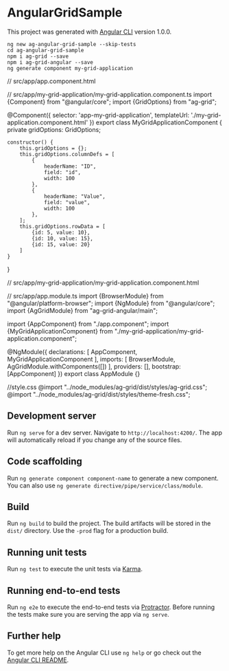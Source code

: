 # AngularGridSample

This project was generated with [Angular CLI](https://github.com/angular/angular-cli) version 1.0.0.

	ng new ag-angular-grid-sample --skip-tests
	cd ag-angular-grid-sample
	npm i ag-grid --save
	npm i ag-grid-angular --save
	ng generate component my-grid-application

// src/app/app.component.html
<app-my-grid-application></app-my-grid-application>

// src/app/my-grid-application/my-grid-application.component.ts
import {Component} from "@angular/core";
import {GridOptions} from "ag-grid";

@Component({
    selector: 'app-my-grid-application',
    templateUrl: './my-grid-application.component.html'
})
export class MyGridApplicationComponent {
    private gridOptions: GridOptions;

    constructor() {
        this.gridOptions = {};
        this.gridOptions.columnDefs = [
            {
                headerName: "ID",
                field: "id",
                width: 100
            },
            {
                headerName: "Value",
                field: "value",
                width: 100
            },
        ];
        this.gridOptions.rowData = [
            {id: 5, value: 10},
            {id: 10, value: 15},
            {id: 15, value: 20}
        ]
    }
}

// src/app/my-grid-application/my-grid-application.component.html
<div style="width: 200px;">
    <ag-grid-angular #agGrid style="width: 100%; height: 200px;" class="ag-fresh"
                 [gridOptions]="gridOptions">
    </ag-grid-angular>
</div>

// src/app/app.module.ts
import {BrowserModule} from "@angular/platform-browser";
import {NgModule} from "@angular/core";
import {AgGridModule} from "ag-grid-angular/main";

import {AppComponent} from "./app.component";
import {MyGridApplicationComponent} from "./my-grid-application/my-grid-application.component";

@NgModule({
    declarations: [
        AppComponent,
        MyGridApplicationComponent
    ],
    imports: [
        BrowserModule,
        AgGridModule.withComponents([])
    ],
    providers: [],
    bootstrap: [AppComponent]
})
export class AppModule {}

//style.css
@import "../node_modules/ag-grid/dist/styles/ag-grid.css";
@import "../node_modules/ag-grid/dist/styles/theme-fresh.css";

## Development server

Run `ng serve` for a dev server. Navigate to `http://localhost:4200/`. The app will automatically reload if you change any of the source files.

## Code scaffolding

Run `ng generate component component-name` to generate a new component. You can also use `ng generate directive/pipe/service/class/module`.

## Build

Run `ng build` to build the project. The build artifacts will be stored in the `dist/` directory. Use the `-prod` flag for a production build.

## Running unit tests

Run `ng test` to execute the unit tests via [Karma](https://karma-runner.github.io).

## Running end-to-end tests

Run `ng e2e` to execute the end-to-end tests via [Protractor](http://www.protractortest.org/).
Before running the tests make sure you are serving the app via `ng serve`.

## Further help

To get more help on the Angular CLI use `ng help` or go check out the [Angular CLI README](https://github.com/angular/angular-cli/blob/master/README.md).
